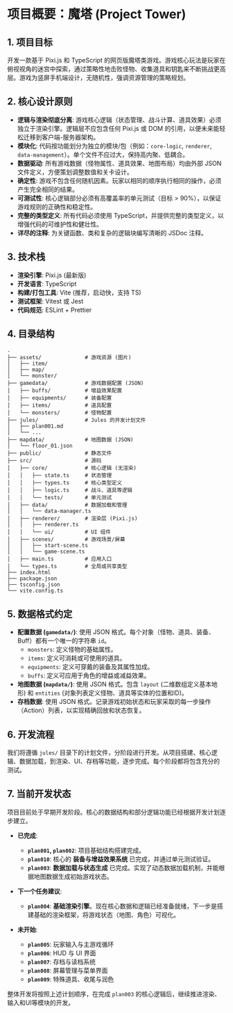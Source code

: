 # 项目概要：魔塔 (Project Tower)

## 1. 项目目标

开发一款基于 Pixi.js 和 TypeScript 的网页版魔塔类游戏。游戏核心玩法是玩家在俯视视角的迷宫中探索，通过策略性地击败怪物、收集道具和钥匙来不断挑战更高层。游戏为竖屏手机端设计，无随机性，强调资源管理的策略规划。

## 2. 核心设计原则

- **逻辑与渲染彻底分离**: 游戏核心逻辑（状态管理、战斗计算、道具效果）必须独立于渲染引擎。逻辑层不应包含任何 Pixi.js 或 DOM 的引用，以便未来能轻松迁移到客户端-服务器架构。
- **模块化**: 代码按功能划分为独立的模块/包（例如：`core-logic`, `renderer`, `data-management`）。单个文件不应过大，保持高内聚、低耦合。
- **数据驱动**: 所有游戏数据（怪物属性、道具效果、地图布局）均由外部 JSON 文件定义，方便策划调整数值和关卡设计。
- **确定性**: 游戏不包含任何随机因素。玩家以相同的顺序执行相同的操作，必须产生完全相同的结果。
- **可测试性**: 核心逻辑部分必须有高覆盖率的单元测试（目标 > 90%），以保证游戏规则的正确性和稳定性。
- **完整的类型定义**: 所有代码必须使用 TypeScript，并提供完整的类型定义，以增强代码的可维护性和健壮性。
- **详尽的注释**: 为关键函数、类和复杂的逻辑块编写清晰的 JSDoc 注释。

## 3. 技术栈

- **渲染引擎**: Pixi.js (最新版)
- **开发语言**: TypeScript
- **构建/打包工具**: Vite (推荐，启动快，支持 TS)
- **测试框架**: Vitest 或 Jest
- **代码规范**: ESLint + Prettier

## 4. 目录结构

```
.
├── assets/              # 游戏资源 (图片)
│   ├── item/
│   ├── map/
│   └── monster/
├── gamedata/            # 游戏数据配置 (JSON)
│   ├── buffs/           # 增益效果配置
│   ├── equipments/      # 装备配置
│   ├── items/           # 道具配置
│   └── monsters/        # 怪物配置
├── jules/               # Jules 的开发计划文件
│   ├── plan001.md
│   └── ...
├── mapdata/             # 地图数据 (JSON)
│   └── floor_01.json
├── public/              # 静态文件
├── src/                 # 源码
│   ├── core/            # 核心逻辑 (无渲染)
│   │   ├── state.ts     # 状态管理
│   │   ├── types.ts     # 核心类型定义
│   │   ├── logic.ts     # 战斗、道具等逻辑
│   │   └── tests/       # 单元测试
│   ├── data/            # 数据加载和管理
│   │   └── data-manager.ts
│   ├── renderer/        # 渲染层 (Pixi.js)
│   │   ├── renderer.ts
│   │   └── ui/          # UI 组件
│   ├── scenes/          # 游戏场景/屏幕
│   │   ├── start-scene.ts
│   │   └── game-scene.ts
│   ├── main.ts          # 应用入口
│   └── types.ts         # 全局或共享类型
├── index.html
├── package.json
├── tsconfig.json
└── vite.config.ts
```

## 5. 数据格式约定

- **配置数据 (`gamedata/`)**: 使用 JSON 格式。每个对象（怪物、道具、装备、Buff）都有一个唯一的字符串 `id`。
  - `monsters`: 定义怪物的基础属性。
  - `items`: 定义可消耗或可使用的道具。
  - `equipments`: 定义可穿戴的装备及其属性加成。
  - `buffs`: 定义可应用于角色的增益或减益效果。
- **地图数据 (`mapdata/`)**: 使用 JSON 格式。包含 `layout` (二维数组定义基本地形) 和 `entities` (对象列表定义怪物、道具等实体的位置和ID)。
- **存档数据**: 使用 JSON 格式。记录游戏初始状态和玩家采取的每一步操作（Action）列表，以实现精确回放和状态恢复。

## 6. 开发流程

我们将遵循 `jules/` 目录下的计划文件，分阶段进行开发。从项目搭建、核心逻辑、数据加载，到渲染、UI、存档等功能，逐步完成。每个阶段都将包含充分的测试。

## 7. 当前开发状态

项目目前处于早期开发阶段。核心的数据结构和部分逻辑功能已经根据开发计划逐步建立。

- **已完成**:
    - **`plan001`, `plan002`**: 项目基础结构搭建完成。
    - **`plan010`**: 核心的 **装备与增益效果系统** 已完成，并通过单元测试验证。
    - **`plan003`**: **数据加载与状态生成** 已完成。实现了动态数据加载机制，并能根据地图数据生成初始游戏状态。

- **下一个任务建议**:
    - **`plan004`**: **基础渲染引擎**。现在核心数据和逻辑已经准备就绪，下一步是搭建基础的渲染框架，将游戏状态（地图、角色）可视化。

- **未开始**:
    - **`plan005`**: 玩家输入与主游戏循环
    - **`plan006`**: HUD 与 UI 界面
    - **`plan007`**: 存档与读档系统
    - **`plan008`**: 屏幕管理与菜单界面
    - **`plan009`**: 特殊道具、收尾与润色

整体开发将按照上述计划顺序，在完成 `plan003` 的核心逻辑后，继续推进渲染、输入和UI等模块的开发。
